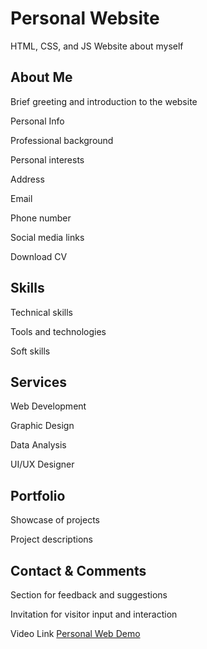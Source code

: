 # Personal Website
HTML, CSS, and JS Website about myself


## About Me


Brief greeting and introduction to the website

Personal Info

Professional background

Personal interests

Address

Email

Phone number

Social media links

Download CV


## Skills

Technical skills

Tools and technologies

Soft skills


## Services

Web Development

Graphic Design

Data Analysis

UI/UX Designer


## Portfolio

Showcase of projects

Project descriptions


## Contact & Comments

Section for feedback and suggestions

Invitation for visitor input and interaction

Video Link [Personal Web Demo](https://www.youtube.com/watch?v=vGLJdaFYJNg)
